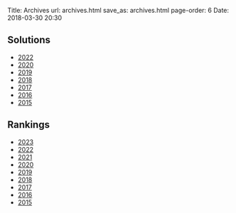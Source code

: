 Title: Archives
url: archives.html
save_as: archives.html
page-order: 6
Date: 2018-03-30 20:30

Solutions
---------

 * [2022](https://blog.ircpuzzles.org/2023/04/2022-afpc-summary/)
 * [2020](https://blog.ircpuzzles.org/2023/04/2020-afpc-summary/)
 * [2019](https://blog.ircpuzzles.org/2023/04/2019-afpc-summary/)
 * [2018](https://blog.ircpuzzles.org/2018/05/2018-afpc-summary/)
 * [2017](https://blog.ircpuzzles.org/2018/03/2017-afpc-summary/)
 * [2016](https://blog.ircpuzzles.org/2017/03/2016-afpc-summary/)
 * [2015](https://blog.ircpuzzles.org/2017/03/2015-afpc-summary/)


Rankings
--------

 * [2023](https://blog.ircpuzzles.org/2023/04/2023-april-fools-rankings/)
 * [2022](https://blog.ircpuzzles.org/2022/04/2022-april-fools-rankings/)
 * [2021](https://blog.ircpuzzles.org/2022/04/2021-april-fools-rankings/)
 * [2020](https://blog.ircpuzzles.org/2021/02/2020-april-fools-rankings/)
 * [2019](https://blog.ircpuzzles.org/2020/04/2019-april-fools-rankings/)
 * [2018](https://blog.ircpuzzles.org/2018/04/2018-april-fools-rankings/)
 * [2017](https://blog.ircpuzzles.org/2018/02/2017-april-fools-rankings/)
 * [2016](https://blog.ircpuzzles.org/2017/04/2016-april-fools-rankings/)
 * [2015](https://blog.ircpuzzles.org/2017/04/2015-april-fools-rankings/)

